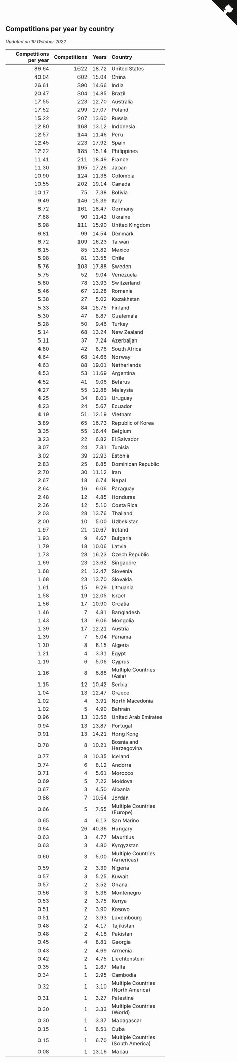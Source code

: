 ## Competitions per year by country

*Updated on 10 October 2022*

| Competitions per year | Competitions | Years | Country |
| ---: | ---: | ---: | :--- |
| 86.64 | 1622 | 18.72 | United States |
| 40.04 | 602 | 15.04 | China |
| 26.61 | 390 | 14.66 | India |
| 20.47 | 304 | 14.85 | Brazil |
| 17.55 | 223 | 12.70 | Australia |
| 17.52 | 299 | 17.07 | Poland |
| 15.22 | 207 | 13.60 | Russia |
| 12.80 | 168 | 13.12 | Indonesia |
| 12.57 | 144 | 11.46 | Peru |
| 12.45 | 223 | 17.92 | Spain |
| 12.22 | 185 | 15.14 | Philippines |
| 11.41 | 211 | 18.49 | France |
| 11.30 | 195 | 17.26 | Japan |
| 10.90 | 124 | 11.38 | Colombia |
| 10.55 | 202 | 19.14 | Canada |
| 10.17 | 75 | 7.38 | Bolivia |
| 9.49 | 146 | 15.39 | Italy |
| 8.72 | 161 | 18.47 | Germany |
| 7.88 | 90 | 11.42 | Ukraine |
| 6.98 | 111 | 15.90 | United Kingdom |
| 6.81 | 99 | 14.54 | Denmark |
| 6.72 | 109 | 16.23 | Taiwan |
| 6.15 | 85 | 13.82 | Mexico |
| 5.98 | 81 | 13.55 | Chile |
| 5.76 | 103 | 17.88 | Sweden |
| 5.75 | 52 | 9.04 | Venezuela |
| 5.60 | 78 | 13.93 | Switzerland |
| 5.46 | 67 | 12.28 | Romania |
| 5.38 | 27 | 5.02 | Kazakhstan |
| 5.33 | 84 | 15.75 | Finland |
| 5.30 | 47 | 8.87 | Guatemala |
| 5.28 | 50 | 9.46 | Turkey |
| 5.14 | 68 | 13.24 | New Zealand |
| 5.11 | 37 | 7.24 | Azerbaijan |
| 4.80 | 42 | 8.76 | South Africa |
| 4.64 | 68 | 14.66 | Norway |
| 4.63 | 88 | 19.01 | Netherlands |
| 4.53 | 53 | 11.69 | Argentina |
| 4.52 | 41 | 9.06 | Belarus |
| 4.27 | 55 | 12.88 | Malaysia |
| 4.25 | 34 | 8.01 | Uruguay |
| 4.23 | 24 | 5.67 | Ecuador |
| 4.19 | 51 | 12.19 | Vietnam |
| 3.89 | 65 | 16.73 | Republic of Korea |
| 3.35 | 55 | 16.44 | Belgium |
| 3.23 | 22 | 6.82 | El Salvador |
| 3.07 | 24 | 7.81 | Tunisia |
| 3.02 | 39 | 12.93 | Estonia |
| 2.83 | 25 | 8.85 | Dominican Republic |
| 2.70 | 30 | 11.12 | Iran |
| 2.67 | 18 | 6.74 | Nepal |
| 2.64 | 16 | 6.06 | Paraguay |
| 2.48 | 12 | 4.85 | Honduras |
| 2.36 | 12 | 5.10 | Costa Rica |
| 2.03 | 28 | 13.76 | Thailand |
| 2.00 | 10 | 5.00 | Uzbekistan |
| 1.97 | 21 | 10.67 | Ireland |
| 1.93 | 9 | 4.67 | Bulgaria |
| 1.79 | 18 | 10.06 | Latvia |
| 1.73 | 28 | 16.23 | Czech Republic |
| 1.69 | 23 | 13.62 | Singapore |
| 1.68 | 21 | 12.47 | Slovenia |
| 1.68 | 23 | 13.70 | Slovakia |
| 1.61 | 15 | 9.29 | Lithuania |
| 1.58 | 19 | 12.05 | Israel |
| 1.56 | 17 | 10.90 | Croatia |
| 1.46 | 7 | 4.81 | Bangladesh |
| 1.43 | 13 | 9.06 | Mongolia |
| 1.39 | 17 | 12.21 | Austria |
| 1.39 | 7 | 5.04 | Panama |
| 1.30 | 8 | 6.15 | Algeria |
| 1.21 | 4 | 3.31 | Egypt |
| 1.19 | 6 | 5.06 | Cyprus |
| 1.16 | 8 | 6.88 | Multiple Countries (Asia) |
| 1.15 | 12 | 10.42 | Serbia |
| 1.04 | 13 | 12.47 | Greece |
| 1.02 | 4 | 3.91 | North Macedonia |
| 1.02 | 5 | 4.90 | Bahrain |
| 0.96 | 13 | 13.56 | United Arab Emirates |
| 0.94 | 13 | 13.87 | Portugal |
| 0.91 | 13 | 14.21 | Hong Kong |
| 0.78 | 8 | 10.21 | Bosnia and Herzegovina |
| 0.77 | 8 | 10.35 | Iceland |
| 0.74 | 6 | 8.12 | Andorra |
| 0.71 | 4 | 5.61 | Morocco |
| 0.69 | 5 | 7.22 | Moldova |
| 0.67 | 3 | 4.50 | Albania |
| 0.66 | 7 | 10.54 | Jordan |
| 0.66 | 5 | 7.55 | Multiple Countries (Europe) |
| 0.65 | 4 | 6.13 | San Marino |
| 0.64 | 26 | 40.36 | Hungary |
| 0.63 | 3 | 4.77 | Mauritius |
| 0.63 | 3 | 4.80 | Kyrgyzstan |
| 0.60 | 3 | 5.00 | Multiple Countries (Americas) |
| 0.59 | 2 | 3.39 | Nigeria |
| 0.57 | 3 | 5.25 | Kuwait |
| 0.57 | 2 | 3.52 | Ghana |
| 0.56 | 3 | 5.36 | Montenegro |
| 0.53 | 2 | 3.75 | Kenya |
| 0.51 | 2 | 3.90 | Kosovo |
| 0.51 | 2 | 3.93 | Luxembourg |
| 0.48 | 2 | 4.17 | Tajikistan |
| 0.48 | 2 | 4.18 | Pakistan |
| 0.45 | 4 | 8.81 | Georgia |
| 0.43 | 2 | 4.69 | Armenia |
| 0.42 | 2 | 4.75 | Liechtenstein |
| 0.35 | 1 | 2.87 | Malta |
| 0.34 | 1 | 2.95 | Cambodia |
| 0.32 | 1 | 3.10 | Multiple Countries (North America) |
| 0.31 | 1 | 3.27 | Palestine |
| 0.30 | 1 | 3.33 | Multiple Countries (World) |
| 0.30 | 1 | 3.37 | Madagascar |
| 0.15 | 1 | 6.51 | Cuba |
| 0.15 | 1 | 6.70 | Multiple Countries (South America) |
| 0.08 | 1 | 13.16 | Macau |


<a href="https://github.com/JustinTimeCuber/wca_statistics" class="github-corner" aria-label="View source on Github"><svg width="80" height="80" viewBox="0 0 250 250" style="fill:#151513; color:#fff; position: absolute; top: 0; border: 0; right: 0;" aria-hidden="true"><path d="M0,0 L115,115 L130,115 L142,142 L250,250 L250,0 Z"></path><path d="M128.3,109.0 C113.8,99.7 119.0,89.6 119.0,89.6 C122.0,82.7 120.5,78.6 120.5,78.6 C119.2,72.0 123.4,76.3 123.4,76.3 C127.3,80.9 125.5,87.3 125.5,87.3 C122.9,97.6 130.6,101.9 134.4,103.2" fill="currentColor" style="transform-origin: 130px 106px;" class="octo-arm"></path><path d="M115.0,115.0 C114.9,115.1 118.7,116.5 119.8,115.4 L133.7,101.6 C136.9,99.2 139.9,98.4 142.2,98.6 C133.8,88.0 127.5,74.4 143.8,58.0 C148.5,53.4 154.0,51.2 159.7,51.0 C160.3,49.4 163.2,43.6 171.4,40.1 C171.4,40.1 176.1,42.5 178.8,56.2 C183.1,58.6 187.2,61.8 190.9,65.4 C194.5,69.0 197.7,73.2 200.1,77.6 C213.8,80.2 216.3,84.9 216.3,84.9 C212.7,93.1 206.9,96.0 205.4,96.6 C205.1,102.4 203.0,107.8 198.3,112.5 C181.9,128.9 168.3,122.5 157.7,114.1 C157.9,116.9 156.7,120.9 152.7,124.9 L141.0,136.5 C139.8,137.7 141.6,141.9 141.8,141.8 Z" fill="currentColor" class="octo-body"></path></svg></a><style>.github-corner:hover .octo-arm{animation:octocat-wave 560ms ease-in-out}@keyframes octocat-wave{0%,100%{transform:rotate(0)}20%,60%{transform:rotate(-25deg)}40%,80%{transform:rotate(10deg)}}@media (max-width:500px){.github-corner:hover .octo-arm{animation:none}.github-corner .octo-arm{animation:octocat-wave 560ms ease-in-out}}</style>
